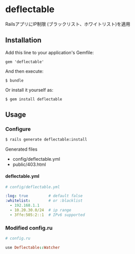 # deflectable

RailsアプリにIP制限 (ブラックリスト、ホワイトリスト)を適用

## Installation

Add this line to your application's Gemfile:

    gem 'deflectable'

And then execute:

    $ bundle

Or install it yourself as:

    $ gem install deflectable

## Usage


### Configure

```bash
$ rails generate deflectable:install
```
Generated files

* config/deflectable.yml
* public/403.html

#### deflectable.yml

```yaml
# config/deflectable.yml

:log: true         # default false
:whitelist:        # or :blacklist
  - 192.168.1.1
  - 10.20.30.0/24  # ip range
  - 3ffe:505:2::1  # IPv6 supported
```

### Modified config.ru

```ruby
# config.ru

use Deflectable::Watcher
```
